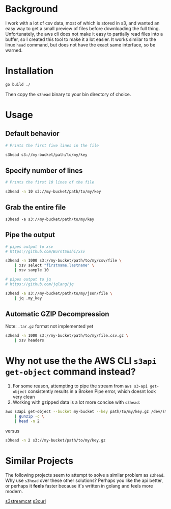 # Background

I work with a lot of csv data, most of which is stored in s3, and wanted an easy way to get a small preview of files before downloading the full thing. Unfortunately, the aws cli does not make it easy to partially read files into a buffer, so I created this tool to make it a lot easier. It works similar to the linux `head` command, but does not have the exact same interface, so be warned. 


# Installation

```bash
go build ./
```

Then copy the `s3head` binary to your bin directory of choice.

# Usage

## Default behavior

```bash
# Prints the first five lines in the file

s3head s3://my-bucket/path/to/my/key
```

## Specify number of lines

```bash
# Prints the first 10 lines of the file

s3head -n 10 s3://my-bucket/path/to/my/key
```

## Grab the entire file
```
s3head -a s3://my-bucket/path/to/my/key
```


## Pipe the output

```bash
# pipes output to xsv
# https://github.com/BurntSushi/xsv

s3head -n 1000 s3://my-bucket/path/to/my/csv/file \
    | xsv select "firstname,lastname" \
    | xsv sample 10
```

```bash
# pipes output to jq
# https://github.com/jqlang/jq

s3head -a s3://my-bucket/path/to/my/json/file \
    | jq .my_key
```

## Automatic GZIP Decompression

Note: `.tar.gz` format not implemented yet

```bash
s3head -n 1000 s3://my-bucket/path/to/my/file.csv.gz \
    | xsv headers
```

# Why not use the the AWS CLI `s3api get-object` command instead?

1. For some reason, attempting to pipe the stream from `aws s3-api get-object` consistently results in a Broken Pipe error, which doesnt look very clean
2. Working with gzipped data is a lot more concise with `s3head`:

```bash
aws s3api get-object --bucket my-bucket --key path/to/my/key.gz /dev/stdout \
    | gunzip -c \
    | head -n 2
```

versus

```bash
s3head -n 2 s3://my-bucket/path/to/my/key.gz
```

# Similar Projects

The following projects seem to attempt to solve a similar problem as `s3head`. Why use `s3head` over these other solutions? Perhaps you like the api better, or perhaps it **feels** faster because it's written in golang and feels more modern. 


[s3streamcat](https://github.com/samarthg/s3streamcat)
[s3curl](https://github.com/rtdp/s3curl)
